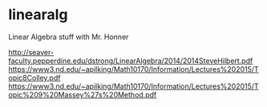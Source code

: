 # linearalg
Linear Algebra stuff with Mr. Honner


http://seaver-faculty.pepperdine.edu/dstrong/LinearAlgebra/2014/2014SteveHilbert.pdf
https://www3.nd.edu/~apilking/Math10170/Information/Lectures%202015/Topic8Colley.pdf
https://www3.nd.edu/~apilking/Math10170/Information/Lectures%202015/Topic%209%20Massey%27s%20Method.pdf